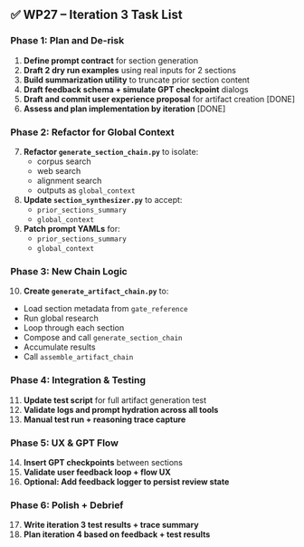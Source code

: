 ## ✅ WP27 – Iteration 3 Task List

### Phase 1: Plan and De-risk
1. **Define prompt contract** for section generation
2. **Draft 2 dry run examples** using real inputs for 2 sections
3. **Build summarization utility** to truncate prior section content
4. **Draft feedback schema + simulate GPT checkpoint** dialogs
5. **Draft and commit user experience proposal** for artifact creation [DONE]
6. **Assess and plan implementation by iteration** [DONE]

### Phase 2: Refactor for Global Context
7. **Refactor `generate_section_chain.py`** to isolate:
   - corpus search
   - web search
   - alignment search
   - outputs as `global_context`
8. **Update `section_synthesizer.py`** to accept:
   - `prior_sections_summary`
   - `global_context`
9. **Patch prompt YAMLs** for:
   - `prior_sections_summary`
   - `global_context`

### Phase 3: New Chain Logic
10. **Create `generate_artifact_chain.py`** to:
   - Load section metadata from `gate_reference`
   - Run global research
   - Loop through each section
   - Compose and call `generate_section_chain`
   - Accumulate results
   - Call `assemble_artifact_chain`

### Phase 4: Integration & Testing
11. **Update test script** for full artifact generation test
12. **Validate logs and prompt hydration across all tools**
13. **Manual test run + reasoning trace capture**

### Phase 5: UX & GPT Flow
14. **Insert GPT checkpoints** between sections
15. **Validate user feedback loop + flow UX**
16. **Optional: Add feedback logger to persist review state**

### Phase 6: Polish + Debrief
17. **Write iteration 3 test results + trace summary**
18. **Plan iteration 4 based on feedback + test results**